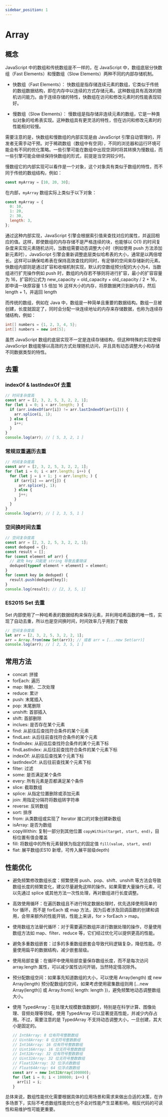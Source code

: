 ```yaml
---
sidebar_position: 1
---
```


# Array

## 概念

JavaScript 中的数组和传统数组是不一样的，在 JavaScript 中，数组底层分快数组（Fast Elements）和慢数组（Slow Elements）两种不同的内部存储机制。

- 快数组（Fast Elements）：
  快数组是指存储连续元素的数组，它类似于传统的数组数据结构，即在内存中以连续的方式存储元素。这种数组具有高效的随机访问能力。由于连续存储的特性，快数组在访问和修改元素时的性能表现较好。

- 慢数组（Slow Elements）：
  慢数组是指存储非连续元素的数组，它是一种类似对象的哈希表实现。这种数组具有更灵活的特性，但在访问和修改元素时的性能相对较慢。

需要注意的是，快数组和慢数组的内部实现是由 JavaScript 引擎自动管理的，开发者无需手动干预。对于稀疏数组（数组中有空洞），不同的浏览器和运行环境可能会有不同的优化策略。一些引擎可能在数组中出现空洞时将其转换为慢数组，而一些引擎可能会继续保持快数组的形式，前提是当空洞较少时。

慢数组它的内部实现可以看作是一个对象，这个对象具有类似于数组的特性，而不同于传统的数组结构，例如：

```javascript
const myArray = [10, 20, 30];
```

在内部，`myArray` 数组实际上类似于以下对象：

```javascript
const myArray = {
  0: 10,
  1: 20,
  2: 30,
  length: 3,
};
```

通过这种内部实现，JavaScript 引擎会根据索引值来查找对应的属性，并返回相应的值。这样，即使数组的内存存储不是严格连续的块，也能够以 O(1) 的时间复杂度来实现元素随机访问，当数组需要动态调整大小时（例如使用 push 方法添加新元素时），JavaScript 引擎会重新调整底层类似哈希表的大小，通常是以两倍增长。这样可以确保哈希表在保持高效查找的同时，有足够的空间来存储新的元素。快数组内部则是通过扩容和收缩机制实现，默认的空数组预分配的大小为4，当数组进行扩充操作例如 push 时，数组的内存若不够则将进行扩容，最小的扩容容量为 16，扩容的公式为 new_capacity = old_capacity + old_capacity / 2 + 16，即申请一块原容量 1.5 倍加 16 这样大小的内存，将原数据拷贝到新内存，然后 length + 1，并返回 length

而传统的数组，例如在 Java 中，数组是一种简单且重要的数据结构。数组一旦被创建，长度就固定了，同时会分配一块连续地址的内存来存储数据，也称为连续存储结构，例如：

```java
int[] numbers = {1, 2, 3, 4, 5};
int[] numbers = new int[5];
```

虽然 JavaScript 数组的底层实现不一定是连续存储结构，但这种特殊的实现使得 JavaScript 数组能够以高效的方式处理随机访问，并且具有动态调整大小和存储不同数据类型的特性。

## 去重

### indexOf & lastIndexOf 去重

```javascript
// 时间复杂度高
const arr = [2, 3, 2, 5, 3, 2, 2, 1];
for (let i = 0; i < arr.length; ) {
  if (arr.indexOf(arr[i]) != arr.lastIndexOf(arr[i])) {
    arr.splice(i, 1);
  } else {
    i++;
  }
}
console.log(arr); // [ 5, 3, 2, 1 ]
```

### 常规双重遍历去重

```javascript
// 时间复杂度高
const arr = [2, 3, 2, 5, 3, 2, 2, 1];
for (let i = 0; i < arr.length; i++) {
  for (let j = i + 1; j < arr.length; ) {
    if (arr[i] == arr[j]) {
      arr.splice(j, 1);
    } else {
      j++;
    }
  }
}
console.log(arr); // [ 2, 3, 5, 1 ]
```

### 空间换时间去重

```javascript
// 空间复杂度高
const arr = [2, 3, 2, 5, 3, 2, 2, 1];
const deduped = {};
const result = [];
for (const element of arr) {
  // 避免 key 只能是 string 导致去重错误
  deduped[typeof element + element] = element;
}
for (const key in deduped) {
  result.push(deduped[key]);
}
console.log(result); // [2, 3, 5, 1]
```

### ES2015 Set 去重

Set 内部使用了一种哈希表的数据结构来保存元素，并利用哈希函数的唯一性，实现了自动去重，所以也是空间换时间，时间效率几乎用到了极致

```javascript
// 空间复杂度高
let arr = [2, 3, 2, 5, 3, 2, 2, 1];
arr = Array.from(new Set(arr)); // 或者 arr = [...new Set(arr)]
console.log(arr); // [ 2, 3, 5, 1 ]
```

## 常用方法

- concat: 拼接
- forEach: 遍历
- map: 映射、二次处理
- reduce: 累计
- push: 末尾插入
- pop: 末尾删除
- unshift: 首部插入
- shift: 首部删除
- inclues: 是否存在某个元素
- find: 从前往后查找符合条件的某个元素
- findLast: 从后往前查找符合条件的某个元素
- findIndex: 从前往后查找符合条件的某个元素下标
- findLastIndex: 从后往前查找符合条件的某个元素下标
- indexOf: 从前往后查找某个元素下标
- lastIndexOf: 从后往前查找某个元素下标
- filter: 过滤
- some: 是否满足某个条件
- every: 所有元素是否都满足某个条件
- slice: 截取数组
- splice: 从指定位置删除或添加元素
- join: 用指定分隔符将数组转字符串
- reverse: 反转数组
- sort: 排序
- from: 从类数组或实现了 Iterator 接口的对象创建新数组
- isArray: 是否为数组
- copyWithin: 复制一部分到其他位置 `copyWithin(target, start, end)`，目标位置有值会覆盖
- fill: 将数组中的所有元素替换为指定的固定值 `fill(value, start, end)`
- flat: 展平数组(ES10 新增，可传入展平层级depth)

## 性能优化

- 避免频繁修改数组长度：频繁使用 push、pop、shift、unshift 等方法会导致数组长度的频繁变化，建议尽量避免这样的操作。如果需要大量操作元素，可以先通过 splice 或其他方法一次性处理，再对数组进行长度调整。

- 高效使用循环：在遍历数组且不进行特定数据处理时，优先选择使用简单的 for 循环，而不是 forEach 或 map 方法，因为后者涉及回调函数的创建和调用，会带来额外的性能开销，性能上来讲，for > forEach > map。

- 使用数组方法替代循环：对于需要遍历数组并进行数据处理的操作，尽量使用数组方法如 map、filter、reduce 等，它们经过优化可以提供更高的性能。

- 避免多重数组嵌套：过多的多重数组嵌套会导致代码逻辑复杂，降低性能。尽量使用扁平的数据结构，减少嵌套层级。

- 使用局部变量：在循环中使用局部变量保存数组长度，而不是每次访问 array.length 属性，可以减少属性访问开销，当然特定情况除外。

- 预分配数组空间：如果事先知道数组的大小，可以使用 Array(length) 或 new Array(length) 预分配数组的空间，如果考虑使用密集数组则用 [...new Array(length)] 或 Array.from({ length: length })，避免频繁地动态调整数组大小。

- 使用 TypedArray：在处理大规模数值数据时，特别是在科学计算、图像处理、音频处理等领域，使用 TypedArray 可以显著提高性能，并减少内存占用。不过，需要注意的是 TypedArray 不支持动态调整大小，一旦创建，其大小是固定的。

  ```javascript
  // Int8Array: 8 位有符号整数数组
  // Uint8Array: 8 位无符号整数数组
  // Int16Array: 16 位有符号整数数组
  // Uint16Array: 16 位无符号整数数组
  // Int32Array: 32 位有符号整数数组
  // Uint32Array: 32 位无符号整数数组
  // Float32Array: 32 位浮点数数组
  // Float64Array: 64 位浮点数数组
  const arr = new Int32Array(100000);
  for (let i = 0; i < 100000; i++) {
    arr[i] = i;
  }
  ```

总体来说，数组性能优化需要根据具体的应用场景和需求来做出合适的决策，在许多场景下，实际不考虑数组性能优化也不会对性能产生显著影响，相反代码的可读性和易维护性可能更重要。
